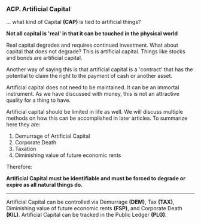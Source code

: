 
### ACP. Artificial Capital


... what kind of Capital **(CAP)** is tied to artificial things?


**Not all capital is 'real' in that it can be touched in the physical world**

Real capital degrades and requires continued investment. What about capital that does not degrade?  This is artificial capital.  Things like stocks and bonds are artificial capital.

Another way of saying this is that artificial capital is a 'contract' that has the potential to claim the right to the payment of cash or another asset.

Artificial capital does not need to be maintained.  It can be an immortal instrument.  As we have discussed with money, this is not an attractive quality for a thing to have.

Artificial capital should be limited in life as well.  We will discuss multiple methods on how this can be accomplished in later articles.  To summarize here they are:

1. Demurrage of Artificial Capital
2. Corporate Death
3. Taxation
4. Diminishing value of future economic rents



Therefore:

**Artificial Capital must be identifiable and must be forced to degrade or expire as all natural things do.**

----------

Artificial Capital can be controlled via Demurrage **(DEM)**, Tax **(TAX)**, Diminishing value of future economic rents **(FSP)**, and Corporate Death **(KIL)**. Artificial Capital can be tracked in the Public Ledger **(PLG)**.

